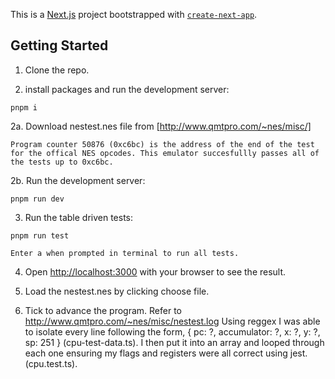 This is a [Next.js](https://nextjs.org/) project bootstrapped with [`create-next-app`](https://github.com/vercel/next.js/tree/canary/packages/create-next-app).

## Getting Started

1. Clone the repo.

2. install packages and run the development server:

```
pnpm i
```

  2a. Download nestest.nes file from [http://www.qmtpro.com/~nes/misc/]

  ``` Note:
  Program counter 50876 (0xc6bc) is the address of the end of the test for the offical NES opcodes. This emulator succesfullly passes all of the tests up to 0xc6bc.
  ```

  2b. Run the development server:
  ```
  pnpm run dev
  ```

3. Run the table driven tests:
```
pnpm run test

Enter a when prompted in terminal to run all tests.
```

4. Open [http://localhost:3000](http://localhost:3000) with your browser to see the result.

5. Load the nestest.nes by clicking choose file.

6. Tick to advance the program. Refer to http://www.qmtpro.com/~nes/misc/nestest.log Using reggex I was able to isolate every line following the form,
{ pc: ?, accumulator: ?, x: ?, y: ?, sp: 251 } (cpu-test-data.ts).
I then put it into an array and looped through each one ensuring my flags and registers were all correct using jest. (cpu.test.ts).





